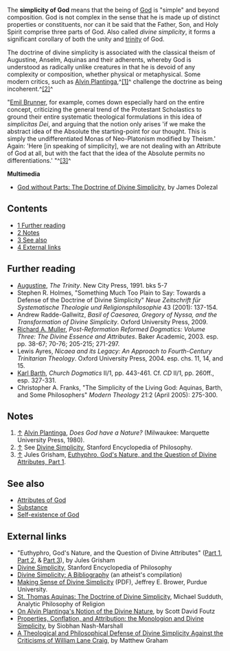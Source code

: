 The **simplicity of God** means that the being of [God](God "God")
is "simple" and beyond composition. God is not complex in the sense
that he is made up of distinct properties or constituents, nor can
it be said that the Father, Son, and Holy Spirit comprise three
parts of God. Also called *divine simplicity*, it forms a
significant corollary of both the unity and
[trinity](Trinity "Trinity") of God.

The doctrine of divine simplicity is associated with the classical
theism of Augustine, Anselm, Aquinas and their adherents, whereby
God is understood as radically unlike creatures in that he is
devoid of any complexity or composition, whether physical or
metaphysical. Some modern critics, such as
[Alvin Plantinga](Alvin_Plantinga "Alvin Plantinga"),^[[1]](#note-0)^
challenge the doctrine as being incoherent.^[[2]](#note-1)^

"[Emil Brunner](Emil_Brunner "Emil Brunner"), for example, comes
down especially hard on the entire concept, criticizing the general
trend of the Protestant Scholastics to ground their entire
systematic theological formulations in this idea of
*simplicitas Dei*, and arguing that the notion only arises 'if we
make the abstract idea of the Absolute the starting-point for our
thought. This is simply the undifferentiated Monas of Neo-Platonism
modified by Theism.' Again: 'Here [in speaking of simplicity], we
are not dealing with an Attribute of God at all, but with the fact
that the idea of the Absolute permits no differentiations.'
"^[[3]](#note-2)^

**Multimedia**

-   [God without Parts: The Doctrine of Divine Simplicity](http://www.youtube.com/watch?v=-davnzphHdc&feature=feedf),
    by James Dolezal




## Contents

-   [1 Further reading](#Further_reading)
-   [2 Notes](#Notes)
-   [3 See also](#See_also)
-   [4 External links](#External_links)

## Further reading

-   [Augustine](Augustine "Augustine"), *The Trinity*. New City
    Press, 1991. bks 5-7
-   Stephen R. Holmes, "Something Much Too Plain to Say: Towards a
    Defense of the Doctrine of Divine Simplicity"
    *Neue Zeitschrift für Systematische Theologie und Religionsphilosophie*
    43 (2001): 137-154.
-   Andrew Radde-Gallwitz,
    *Basil of Caesarea, Gregory of Nyssa, and the Transformation of Divine Simplicity*.
    Oxford University Press, 2009.
-   [Richard A. Muller](Richard_A._Muller "Richard A. Muller"),
    *Post-Reformation Reformed Dogmatics: Volume Three: The Divine Essence and Attributes*.
    Baker Academic, 2003. esp. pp. 38-67; 70-76; 205-215; 271-297.
-   Lewis Ayres,
    *Nicaea and its Legacy: An Approach to Fourth-Century Trinitarian Theology*.
    Oxford University Press, 2004. esp. chs. 11, 14, and 15.
-   [Karl Barth](Karl_Barth "Karl Barth"), *Church Dogmatics* II/1,
    pp. 443-461. Cf. *CD* II/1, pp. 260ff., esp. 327-331.
-   Christopher A. Franks, "The Simplicity of the Living God:
    Aquinas, Barth, and Some Philosophers" *Modern Theology* 21:2
    (April 2005): 275-300.

## Notes

1.  [↑](#ref-0)
    [Alvin Plantinga](Alvin_Plantinga "Alvin Plantinga"),
    *Does God have a Nature?* (Milwaukee: Marquette University Press,
    1980).
2.  [↑](#ref-1) See
    [Divine Simplicity](http://plato.stanford.edu/entries/divine-simplicity/),
    Stanford Encyclopedia of Philosophy.
3.  [↑](#ref-2) Jules Grisham,
    [Euthyphro, God's Nature, and the Question of Divine Attributes, Part 1](http://reformedperspectives.org/newfiles/jul_grisham/TH.Grisham.Simplicity.1.html).

## See also

-   [Attributes of God](Attributes_of_God "Attributes of God")
-   [Substance](Substance "Substance")
-   [Self-existence of God](Self-existence_of_God "Self-existence of God")

## External links

-   "Euthyphro, God's Nature, and the Question of Divine
    Attributes"
    ([Part 1](http://reformedperspectives.org/newfiles/jul_grisham/TH.Grisham.Simplicity.1.html),
    [Part 2](http://reformedperspectives.org/newfiles/jul_grisham/TH.Grisham.Simplicity.2.html),
    &
    [Part 3](http://reformedperspectives.org/newfiles/jul_grisham/TH.Grisham.Simplicity.3.html)),
    by Jules Grisham
-   [Divine Simplicity](http://plato.stanford.edu/entries/divine-simplicity/),
    Stanford Encyclopedia of Philosophy
-   [Divine Simplicity: A Bibliography](http://commonsenseatheism.com/?p=3736)
    (an atheist's compilation)
-   [Making Sense of Divine Simplicity](http://web.ics.purdue.edu/~brower/Papers/Making%20Sense%20of%20Divine%20Simplicity.pdf)
    (PDF), Jeffrey E. Brower, Purdue University.
-   [St. Thomas Aquinas: The Doctrine of Divine Simplicity](http://www.homestead.com/philofreligion/files/Thomas3.html),
    Michael Sudduth, Analytic Philosophy of Religion
-   [On Alvin Plantinga's Notion of the Divine Nature](http://www.quodlibet.net/plantinga.shtml),
    by Scott David Foutz
-   [Properties, Conflation, and Attribution: the Monologion and Divine Simplicity](http://www.anselm.edu/Documents/Institute%20for%20Saint%20Anselm%20Studies/Abstracts/4.5.3.2c_42Nash-Marshall.pdf),
    by Siobhan Nash-Marshall
-   [A Theological and Philosophical Defense of Divine Simplicity Against the Criticisms of William Lane Craig](http://www.grahamapologetics.com/pdf/DIVINE%20SIMPLICITY.pdf),
    by Matthew Graham



